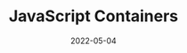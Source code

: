 ---
date: 2022-05-04
permalink: false
tags:
  - javascript
  - visions
target_url: https://tinyclouds.org/javascript_containers
title: JavaScript Containers
---